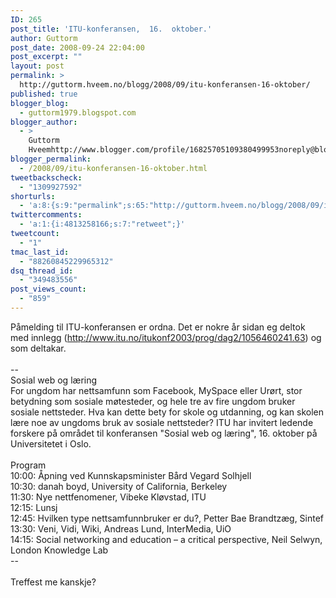 ```yaml
---
ID: 265
post_title: 'ITU-konferansen,  16.  oktober.'
author: Guttorm
post_date: 2008-09-24 22:04:00
post_excerpt: ""
layout: post
permalink: >
  http://guttorm.hveem.no/blogg/2008/09/itu-konferansen-16-oktober/
published: true
blogger_blog:
  - guttorm1979.blogspot.com
blogger_author:
  - >
    Guttorm
    Hveemhttp://www.blogger.com/profile/16825705109380499953noreply@blogger.com
blogger_permalink:
  - /2008/09/itu-konferansen-16-oktober.html
tweetbackscheck:
  - "1309927592"
shorturls:
  - 'a:8:{s:9:"permalink";s:65:"http://guttorm.hveem.no/blogg/2008/09/itu-konferansen-16-oktober/";s:7:"tinyurl";s:25:"http://tinyurl.com/ctdssa";s:4:"isgd";s:17:"http://is.gd/gUx5";s:5:"bitly";s:18:"http://bit.ly/295E";s:5:"snipr";s:22:"http://snipr.com/aklwp";s:5:"snurl";s:22:"http://snurl.com/aklwp";s:7:"snipurl";s:24:"http://snipurl.com/aklwp";s:4:"trim";s:17:"http://tr.im/bwz1";}'
twittercomments:
  - 'a:1:{i:4813258166;s:7:"retweet";}'
tweetcount:
  - "1"
tmac_last_id:
  - "88260845229965312"
dsq_thread_id:
  - "349483556"
post_views_count:
  - "859"
---
```

Påmelding til ITU-konferansen er ordna. Det er nokre år sidan eg deltok med innlegg (http://www.itu.no/itukonf2003/prog/dag2/1056460241.63) og som deltakar.<br /><br />--  <br /> Sosial web og læring<br />For ungdom har nettsamfunn som Facebook, MySpace eller Urørt, stor betydning som sosiale møtesteder, og hele tre av fire ungdom bruker sosiale nettsteder. Hva kan dette bety for skole og utdanning, og kan skolen lære noe av ungdoms bruk av sosiale nettsteder? ITU har invitert ledende forskere på området til konferansen "Sosial web og læring", 16. oktober på Universitetet i Oslo.<br /><br />Program<br />10:00: Åpning ved Kunnskapsminister Bård Vegard Solhjell<br />10:30: danah boyd, University of California, Berkeley<br />11:30: Nye nettfenomener, Vibeke Kløvstad, ITU<br />12:15: Lunsj<br />12:45: Hvilken type nettsamfunnbruker er du?, Petter Bae Brandtzæg, Sintef<br />13:30: Veni, Vidi, Wiki, Andreas Lund, InterMedia, UiO<br />14:15: Social networking and education – a critical perspective, Neil Selwyn, London Knowledge Lab<br />--<br /><br />Treffest me kanskje?
